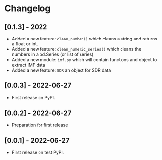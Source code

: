 # Changelog

## [0.1.3] - 2022
- Added a new feature: `clean_number()` which cleans a string and returns a float or int.
- Added a new feature: `clean_numeric_series()` which cleans the numbers in a pd.Series (or list of series)
- Added a new module: `imf.py` which will contain functions and object to extract IMF data
- Added a new feature: `SDR` an object for SDR data

## [0.0.3] - 2022-06-27
- First release on PyPI. 

## [0.0.2] - 2022-06-27

- Preparation for first release

## [0.0.1] - 2022-06-27

* First release on test PyPI.
